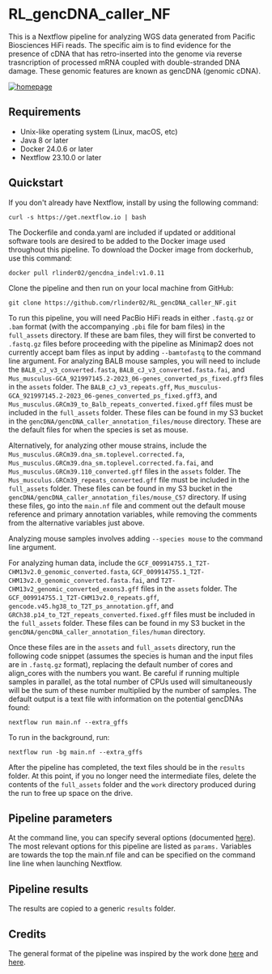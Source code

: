 # RL_gencDNA_caller_NF

This is a Nextflow pipeline for analyzing WGS data generated from Pacific Biosciences HiFi reads. The specific aim is to find evidence for the presence of cDNA that has retro-inserted into the genome via reverse trasncription of processed mRNA coupled with double-stranded DNA damage. These genomic features are known as gencDNA (genomic cDNA).

[![homepage](https://img.shields.io/badge/nextflow-%E2%89%A523.10.0-brightgreen.svg)](https://nextflow.io/ "Redirect to nextflow homepage")

## Requirements

- Unix-like operating system (Linux, macOS, etc)
- Java 8 or later
- Docker 24.0.6 or later
- Nextflow 23.10.0 or later

## Quickstart

If you don't already have Nextflow, install by using the following command:

```
curl -s https://get.nextflow.io | bash
```

The Dockerfile and conda.yaml are included if updated or additional software tools are desired to be added to the Docker image used throughout this pipeline. To download the Docker image from dockerhub, use this command:

```
docker pull rlinder02/gencdna_indel:v1.0.11
```

Clone the pipeline and then run on your local machine from GitHub:

```
git clone https://github.com/rlinder02/RL_gencDNA_caller_NF.git
```

To run this pipeline, you will need PacBio HiFi reads in either `.fastq.gz` or `.bam` format (with the accompanying `.pbi` file for bam files) in the `full_assets` directory. If these are bam files, they will first be converted to `.fastq.gz` files before proceeding with the pipeline as Minimap2 does not currently accept bam files as input by adding `--bamtofastq` to the command line argument. For analyzing BALB mouse samples, you will need to include the `BALB_cJ_v3_converted.fasta`, `BALB_cJ_v3_converted.fasta.fai`, and `Mus_musculus-GCA_921997145.2-2023_06-genes_converted_ps_fixed.gff3` files in the `assets` folder. The `BALB_cJ_v3_repeats.gff`, `Mus_musculus-GCA_921997145.2-2023_06-genes_converted_ps_fixed.gff3`, and `Mus_musculus.GRCm39_to_Balb_repeats_converted.fixed.gff` files must be included in the `full_assets` folder. These files can be found in my S3 bucket in the `gencDNA/gencDNA_caller_annotation_files/mouse` directory. These are the default files for when the species is set as mouse.

Alternatively, for analyzing other mouse strains, include the `Mus_musculus.GRCm39.dna_sm.toplevel.corrected.fa`, `Mus_musculus.GRCm39.dna_sm.toplevel.corrected.fa.fai`, and `Mus_musculus.GRCm39.110_converted.gff` files in the `assets` folder. The `Mus_musculus.GRCm39_repeats_converted.gff` file must be included in the `full_assets` folder. These files can be found in my S3 bucket in the `gencDNA/gencDNA_caller_annotation_files/mouse_C57` directory. If using these files, go into the `main.nf` file and comment out the default mouse reference and primary annotation variables, while removing the comments from the alternative variables just above. 

Analyzing mouse samples involves adding `--species mouse` to the command line argument. 

For analyzing human data, include the `GCF_009914755.1_T2T-CHM13v2.0_genomic_converted.fasta`, `GCF_009914755.1_T2T-CHM13v2.0_genomic_converted.fasta.fai`, and `T2T-CHM13v2_genomic_converted_exons3.gff` files in the `assets` folder. The `GCF_009914755.1_T2T-CHM13v2.0_repeats.gff`, `gencode.v45.hg38_to_T2T_ps_annotation.gff`, and `GRCh38.p14_to_T2T_repeats_converted.fixed.gff` files must be included in the `full_assets` folder. These files can be found in my S3 bucket in the `gencDNA/gencDNA_caller_annotation_files/human` directory.


Once these files are in the `assets` and `full_assets` directory, run the following code snippet (assumes the species is human and the input files are in `.fastq.gz` format), replacing the default number of cores and align_cores with the numbers you want. Be careful if running multiple samples in parallel, as the total number of CPUs used will simultaneously will be the sum of these number multiplied by the number of samples. The default output is a text file with information on the potential gencDNAs found:

```
nextflow run main.nf --extra_gffs  
```
To run in the background, run:

```
nextflow run -bg main.nf --extra_gffs
```

After the pipeline has completed, the text files should be in the `results` folder. At this point, if you no longer need the intermediate files, delete the contents of the `full_assets` folder and the `work` directory produced during the run to free up space on the drive.

## Pipeline parameters

At the command line, you can specify several options (documented [here](https://www.nextflow.io/docs/latest/)). The most relevant options for this pipeline are listed as `params.` Variables are towards the top the main.nf file and can be specified on the command line line when launching Nextflow.

## Pipeline results

The results are copied to a generic `results` folder.

## Credits

The general format of the pipeline was inspired by the work done [here](https://github.com/nextflow-io/rnaseq-nf) and [here](https://github.com/nf-core/rnaseq).
